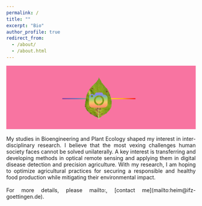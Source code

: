 ```yaml
---
permalink: /
title: ""
excerpt: "Bio"
author_profile: true
redirect_from: 
  - /about/
  - /about.html
---
```


 ![](/images/banner.png)
  
<div style = "text-align: justify">
My studies in Bioengineering and Plant Ecology shaped my interest in inter-disciplinary research. I believe that the most vexing challenges human society faces cannot be solved unilaterally. A key interest is transferring and developing methods in optical remote sensing and applying them in digital disease detection and precision agriculture. With my research, I am hoping to optimize agricultural practices for securing a responsible and healthy food production while mitigating their environmental impact.
<br>
<br>
For more details, please mailto:, [contact me](mailto:heim@ifz-goettingen.de).
</div>
